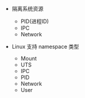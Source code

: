 * 隔离系统资源
    * PID(进程ID)
    * IPC
    * Network

* Linux 支持 namespace 类型
    * Mount
    * UTS
    * IPC
    * PID
    * Network
    * User
